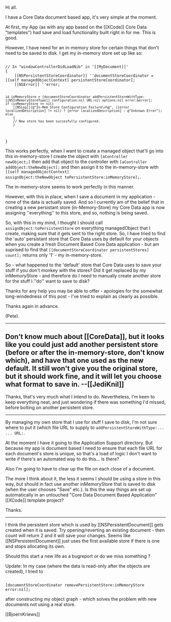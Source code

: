 

Hi all.

I have a Core Data document based app, it's very simple at the moment.

At first, my App (as with any app based on the [[XCode]] Core Data "templates") had save and load functionality built right in for me. This is good.

However, I have need for an in-memory store for certain things that don't need to be saved to disk. I get my in-memory store set up like so:

<code>
// In "windowControllerDidLoadNib" in '[[MyDocument]]'
{
	[[NSPersistentStoreCoordinator]] ''documentStoreCoordinator = [[self managedObjectContext] persistentStoreCoordinator];
	[[NSError]] ''error;
	
	id inMemoryStore = [documentStoreCoordinator addPersistentStoreWithType:[[NSInMemoryStoreType]] configuration:nil URL:nil options:nil error:&error];
	if (inMemoryStore == nil) 
		[[NSLog]](@"In-Mem Store Configuration Failure\n%@", ([error localizedDescription] != nil) ? [error localizedDescription] : @"Unknown Error");
	else
		{
		// New store has been succesfully configured.
		}
}
</code>

This works perfectly, when I want to create a managed object that'll go into this in-memory-store I create the object with <code>[aController newObject;]</code> then add that object to the controller with <code>[aController addObject:theNewObject];</code> and then assign it to the in-memory-store with <code>[[self managedObjectContext] assignObject:theNewObject toPersistentStore:inMemoryStore];</code>.

The in-memory-store seems to work perfectly in this manner.

However, with this in place, when I save a document in my application - none of the data is actually saved. And so I currently am of the belief that in creating a new persistant store (in-Memory-Store) my Core Data app is now assigning ''everything'' to this store, and so, nothing is being saved.

So, with this in my mind, I thought I should call <code>assignObject:toPersistentStore</code> on everything managedObject that I create, making sure that it gets sent to the right store. So, I have tried to find the 'auto' persistant store that Core Data uses by default for your objects when you create a fresh Document Based Core Data application - but am suprised to find that <code>[[documentStoreCoordinator persistentStores] count];</code> returns only '1' - my in-memory-store.

So - what happened to the 'default' store that Core Data uses to save your stuff if you don't monkey with the stores? Did it get replaced by my inMemoryStore - and therefore do I need to manually create another store for the stuff I ''do'' want to save to disk?

Thanks for any help you may be able to offer - apologies for the somewhat long-windedness of this post - I've tried to explain as clearly as possible.

Thanks again in advance.

(Pete).

----
Don't know much about [[CoreData]], but it looks like you could just add another persistent store (before or after the in-memory-store, don't know which), and have that one used as the new default. It still won't give you the original store, but it should work fine, and it will let you choose what format to save in. --[[JediKnil]]
----

Thanks, that's very much what I intend to do. Nevertheless, I'm keen to keep everything neat, and just wondering if there was something I'd missed, before bolting on another persistent store.

----

By managing my own store that I use for stuff I save to disk, I'm not sure where to put it (which file URL to supply to <code>addPersistentStoreWithType:... ... URL:</code>.

At the moment I have it going to the Application Support directory. But because my app is document based I need to ensure that each file URL for each document's store is unique, so that's a load of logic I don't want to write if there's an automated way to do this... is there?

Also I'm going to have to clear up the file on each close of a document.

The more I think about it, the less it seems I should be using a store in this way, but should in fact use another inMemoryStore that is saved to disk (when the user chooses "Save" etc.). Is this the way things are set up automatically in an untouched "Core Data Document Based Application" [[XCode]] template project?

Thanks.

----

I think the persistent store which is used by [[NSPersistentDocument]] gets created when it is saved.
Try opening/reverting an existing document - then count will return 2 and it will save your changes.
Seems like [[NSPersistentDocument]] just uses the first available store if there is one and
stops allocating its own.

Should this start a new life as a bugreport or do we miss something ?

Update: 
In my case (where the data is read-only after the objects are created), I tried to 

<code>
[documentStoreCoordinator removePersistentStore:inMemoryStore error:nil];
</code>

after constructing my object graph - which solves the problem with new documents not using a real store.

[[BjoernKriews]]